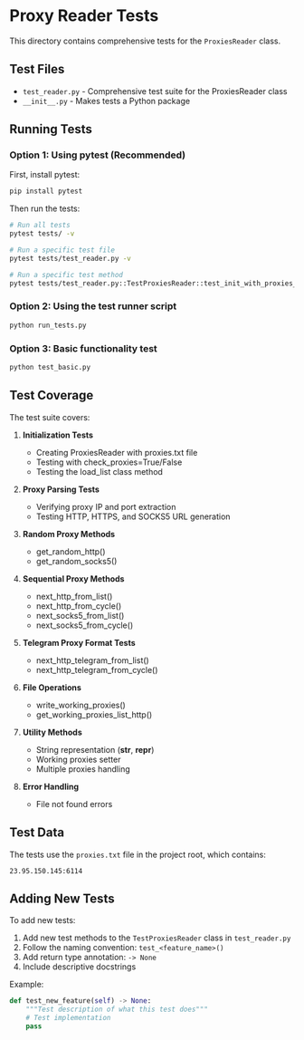 # Proxy Reader Tests

This directory contains comprehensive tests for the `ProxiesReader` class.

## Test Files

- `test_reader.py` - Comprehensive test suite for the ProxiesReader class
- `__init__.py` - Makes tests a Python package

## Running Tests

### Option 1: Using pytest (Recommended)

First, install pytest:
```bash
pip install pytest
```

Then run the tests:
```bash
# Run all tests
pytest tests/ -v

# Run a specific test file
pytest tests/test_reader.py -v

# Run a specific test method
pytest tests/test_reader.py::TestProxiesReader::test_init_with_proxies_file -v
```

### Option 2: Using the test runner script

```bash
python run_tests.py
```

### Option 3: Basic functionality test

```bash
python test_basic.py
```

## Test Coverage

The test suite covers:

1. **Initialization Tests**
   - Creating ProxiesReader with proxies.txt file
   - Testing with check_proxies=True/False
   - Testing the load_list class method

2. **Proxy Parsing Tests**
   - Verifying proxy IP and port extraction
   - Testing HTTP, HTTPS, and SOCKS5 URL generation

3. **Random Proxy Methods**
   - get_random_http()
   - get_random_socks5()

4. **Sequential Proxy Methods**
   - next_http_from_list()
   - next_http_from_cycle()
   - next_socks5_from_list()
   - next_socks5_from_cycle()

5. **Telegram Proxy Format Tests**
   - next_http_telegram_from_list()
   - next_http_telegram_from_cycle()

6. **File Operations**
   - write_working_proxies()
   - get_working_proxies_list_http()

7. **Utility Methods**
   - String representation (__str__, __repr__)
   - Working proxies setter
   - Multiple proxies handling

8. **Error Handling**
   - File not found errors

## Test Data

The tests use the `proxies.txt` file in the project root, which contains:
```
23.95.150.145:6114
```

## Adding New Tests

To add new tests:

1. Add new test methods to the `TestProxiesReader` class in `test_reader.py`
2. Follow the naming convention: `test_<feature_name>()`
3. Add return type annotation: `-> None`
4. Include descriptive docstrings

Example:
```python
def test_new_feature(self) -> None:
    """Test description of what this test does"""
    # Test implementation
    pass
``` 